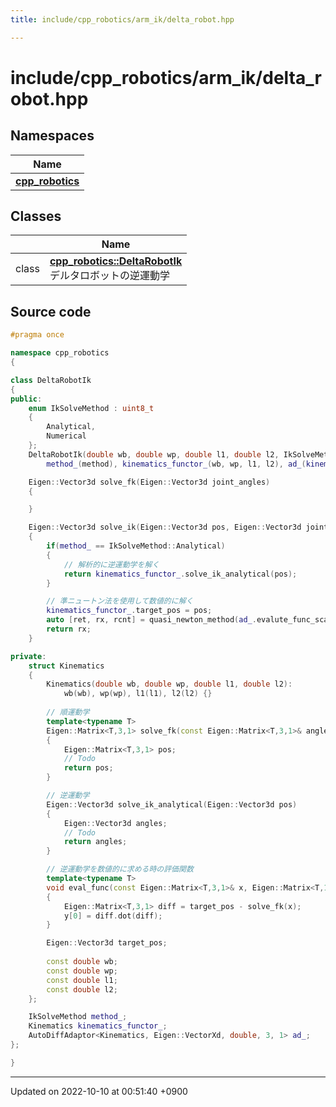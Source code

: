 ```yaml
---
title: include/cpp_robotics/arm_ik/delta_robot.hpp

---
```


# include/cpp_robotics/arm_ik/delta_robot.hpp



## Namespaces

| Name           |
| -------------- |
| **[cpp_robotics](/cpp_robotics/doxybook/Namespaces/namespacecpp__robotics/)**  |

## Classes

|                | Name           |
| -------------- | -------------- |
| class | **[cpp_robotics::DeltaRobotIk](/cpp_robotics/doxybook/Classes/classcpp__robotics_1_1DeltaRobotIk/)** <br>デルタロボットの逆運動学  |




## Source code

```cpp
#pragma once

namespace cpp_robotics
{

class DeltaRobotIk
{
public:
    enum IkSolveMethod : uint8_t
    {
        Analytical,
        Numerical
    };
    DeltaRobotIk(double wb, double wp, double l1, double l2, IkSolveMethod method = IkSolveMethod::Analytical):
        method_(method), kinematics_functor_(wb, wp, l1, l2), ad_(kinematics_functor_){}

    Eigen::Vector3d solve_fk(Eigen::Vector3d joint_angles)
    {

    }

    Eigen::Vector3d solve_ik(Eigen::Vector3d pos, Eigen::Vector3d joint_angles0 = Eigen::Vector3d::Zero())
    {
        if(method_ == IkSolveMethod::Analytical)
        {
            // 解析的に逆運動学を解く
            return kinematics_functor_.solve_ik_analytical(pos);
        }

        // 準ニュートン法を使用して数値的に解く
        kinematics_functor_.target_pos = pos;
        auto [ret, rx, rcnt] = quasi_newton_method(ad_.evalute_func_scalar(), ad_.jacobian_func_row_vector(), joint_angles0);
        return rx;
    }

private:
    struct Kinematics
    {
        Kinematics(double wb, double wp, double l1, double l2):
            wb(wb), wp(wp), l1(l1), l2(l2) {}
        
        // 順運動学
        template<typename T>
        Eigen::Matrix<T,3,1> solve_fk(const Eigen::Matrix<T,3,1>& angles)
        {
            Eigen::Matrix<T,3,1> pos;
            // Todo
            return pos;
        } 

        // 逆運動学
        Eigen::Vector3d solve_ik_analytical(Eigen::Vector3d pos)
        {
            Eigen::Vector3d angles;
            // Todo
            return angles;
        }

        // 逆運動学を数値的に求める時の評価関数
        template<typename T>
        void eval_func(const Eigen::Matrix<T,3,1>& x, Eigen::Matrix<T,1,1>& y)
        {
            Eigen::Matrix<T,3,1> diff = target_pos - solve_fk(x);
            y[0] = diff.dot(diff);
        }

        Eigen::Vector3d target_pos;
        
        const double wb;
        const double wp;
        const double l1;
        const double l2;
    };

    IkSolveMethod method_;
    Kinematics kinematics_functor_;
    AutoDiffAdaptor<Kinematics, Eigen::VectorXd, double, 3, 1> ad_;
};

}
```


-------------------------------

Updated on 2022-10-10 at 00:51:40 +0900
